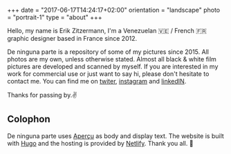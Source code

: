+++
date = "2017-06-17T14:24:17+02:00"
orientation = "landscape"
photo = "portrait-1"
type = "about"
+++

Hello, my name is Erik Zitzermann, I'm a Venezuelan :venezuela: / French :fr: graphic designer based in France since 2012.

De ninguna parte is a repository of some of my pictures since 2015. All photos are my own, unless otherwise stated. Almost all black & white film pictures are developed and scanned by myself. If you are interested in my work for commercial use or just want to say hi, please don't hesitate to contact me. You can find me on [twiter](https://twitter.com/erikzitzermann), [instagram](https://www.instagram.com/peleco/) and [linkedIN](https://www.linkedin.com/in/ezitzermann/).

Thanks for passing by.:v:


Colophon
--

De ninguna parte uses [Aperçu](https://www.colophon-foundry.org/typefaces/apercu/) as body and display text. The website is built with [Hugo](https://gohugo.io/) and the hosting is provided by [Netlify](https://www.netlify.com/). Thank you all. :clap:
